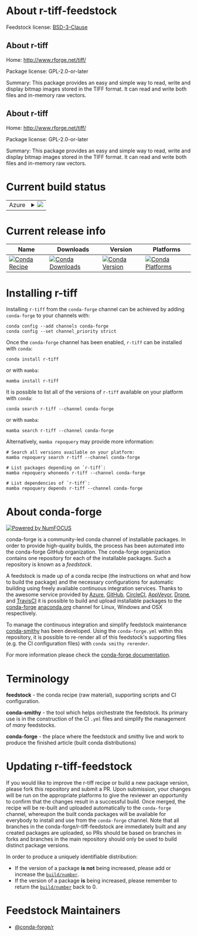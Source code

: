 About r-tiff-feedstock
======================

Feedstock license: [BSD-3-Clause](https://github.com/conda-forge/r-tiff-feedstock/blob/main/LICENSE.txt)


About r-tiff
------------

Home: http://www.rforge.net/tiff/

Package license: GPL-2.0-or-later

Summary: This package provides an easy and simple way to read, write and display bitmap images stored in the TIFF format. It can read and write both files and in-memory raw vectors.

About r-tiff
------------

Home: http://www.rforge.net/tiff/

Package license: GPL-2.0-or-later

Summary: This package provides an easy and simple way to read, write and display bitmap images stored in the TIFF format. It can read and write both files and in-memory raw vectors.

Current build status
====================


<table>
    
  <tr>
    <td>Azure</td>
    <td>
      <details>
        <summary>
          <a href="https://dev.azure.com/conda-forge/feedstock-builds/_build/latest?definitionId=1737&branchName=main">
            <img src="https://dev.azure.com/conda-forge/feedstock-builds/_apis/build/status/r-tiff-feedstock?branchName=main">
          </a>
        </summary>
        <table>
          <thead><tr><th>Variant</th><th>Status</th></tr></thead>
          <tbody><tr>
              <td>linux_64_r_base4.3</td>
              <td>
                <a href="https://dev.azure.com/conda-forge/feedstock-builds/_build/latest?definitionId=1737&branchName=main">
                  <img src="https://dev.azure.com/conda-forge/feedstock-builds/_apis/build/status/r-tiff-feedstock?branchName=main&jobName=linux&configuration=linux%20linux_64_r_base4.3" alt="variant">
                </a>
              </td>
            </tr><tr>
              <td>linux_64_r_base4.4</td>
              <td>
                <a href="https://dev.azure.com/conda-forge/feedstock-builds/_build/latest?definitionId=1737&branchName=main">
                  <img src="https://dev.azure.com/conda-forge/feedstock-builds/_apis/build/status/r-tiff-feedstock?branchName=main&jobName=linux&configuration=linux%20linux_64_r_base4.4" alt="variant">
                </a>
              </td>
            </tr><tr>
              <td>linux_aarch64_r_base4.3</td>
              <td>
                <a href="https://dev.azure.com/conda-forge/feedstock-builds/_build/latest?definitionId=1737&branchName=main">
                  <img src="https://dev.azure.com/conda-forge/feedstock-builds/_apis/build/status/r-tiff-feedstock?branchName=main&jobName=linux&configuration=linux%20linux_aarch64_r_base4.3" alt="variant">
                </a>
              </td>
            </tr><tr>
              <td>linux_aarch64_r_base4.4</td>
              <td>
                <a href="https://dev.azure.com/conda-forge/feedstock-builds/_build/latest?definitionId=1737&branchName=main">
                  <img src="https://dev.azure.com/conda-forge/feedstock-builds/_apis/build/status/r-tiff-feedstock?branchName=main&jobName=linux&configuration=linux%20linux_aarch64_r_base4.4" alt="variant">
                </a>
              </td>
            </tr><tr>
              <td>linux_ppc64le_r_base4.3</td>
              <td>
                <a href="https://dev.azure.com/conda-forge/feedstock-builds/_build/latest?definitionId=1737&branchName=main">
                  <img src="https://dev.azure.com/conda-forge/feedstock-builds/_apis/build/status/r-tiff-feedstock?branchName=main&jobName=linux&configuration=linux%20linux_ppc64le_r_base4.3" alt="variant">
                </a>
              </td>
            </tr><tr>
              <td>linux_ppc64le_r_base4.4</td>
              <td>
                <a href="https://dev.azure.com/conda-forge/feedstock-builds/_build/latest?definitionId=1737&branchName=main">
                  <img src="https://dev.azure.com/conda-forge/feedstock-builds/_apis/build/status/r-tiff-feedstock?branchName=main&jobName=linux&configuration=linux%20linux_ppc64le_r_base4.4" alt="variant">
                </a>
              </td>
            </tr><tr>
              <td>osx_64_r_base4.3</td>
              <td>
                <a href="https://dev.azure.com/conda-forge/feedstock-builds/_build/latest?definitionId=1737&branchName=main">
                  <img src="https://dev.azure.com/conda-forge/feedstock-builds/_apis/build/status/r-tiff-feedstock?branchName=main&jobName=osx&configuration=osx%20osx_64_r_base4.3" alt="variant">
                </a>
              </td>
            </tr><tr>
              <td>osx_64_r_base4.4</td>
              <td>
                <a href="https://dev.azure.com/conda-forge/feedstock-builds/_build/latest?definitionId=1737&branchName=main">
                  <img src="https://dev.azure.com/conda-forge/feedstock-builds/_apis/build/status/r-tiff-feedstock?branchName=main&jobName=osx&configuration=osx%20osx_64_r_base4.4" alt="variant">
                </a>
              </td>
            </tr><tr>
              <td>win_64_r_base4.3</td>
              <td>
                <a href="https://dev.azure.com/conda-forge/feedstock-builds/_build/latest?definitionId=1737&branchName=main">
                  <img src="https://dev.azure.com/conda-forge/feedstock-builds/_apis/build/status/r-tiff-feedstock?branchName=main&jobName=win&configuration=win%20win_64_r_base4.3" alt="variant">
                </a>
              </td>
            </tr><tr>
              <td>win_64_r_base4.4</td>
              <td>
                <a href="https://dev.azure.com/conda-forge/feedstock-builds/_build/latest?definitionId=1737&branchName=main">
                  <img src="https://dev.azure.com/conda-forge/feedstock-builds/_apis/build/status/r-tiff-feedstock?branchName=main&jobName=win&configuration=win%20win_64_r_base4.4" alt="variant">
                </a>
              </td>
            </tr>
          </tbody>
        </table>
      </details>
    </td>
  </tr>
</table>

Current release info
====================

| Name | Downloads | Version | Platforms |
| --- | --- | --- | --- |
| [![Conda Recipe](https://img.shields.io/badge/recipe-r--tiff-green.svg)](https://anaconda.org/conda-forge/r-tiff) | [![Conda Downloads](https://img.shields.io/conda/dn/conda-forge/r-tiff.svg)](https://anaconda.org/conda-forge/r-tiff) | [![Conda Version](https://img.shields.io/conda/vn/conda-forge/r-tiff.svg)](https://anaconda.org/conda-forge/r-tiff) | [![Conda Platforms](https://img.shields.io/conda/pn/conda-forge/r-tiff.svg)](https://anaconda.org/conda-forge/r-tiff) |

Installing r-tiff
=================

Installing `r-tiff` from the `conda-forge` channel can be achieved by adding `conda-forge` to your channels with:

```
conda config --add channels conda-forge
conda config --set channel_priority strict
```

Once the `conda-forge` channel has been enabled, `r-tiff` can be installed with `conda`:

```
conda install r-tiff
```

or with `mamba`:

```
mamba install r-tiff
```

It is possible to list all of the versions of `r-tiff` available on your platform with `conda`:

```
conda search r-tiff --channel conda-forge
```

or with `mamba`:

```
mamba search r-tiff --channel conda-forge
```

Alternatively, `mamba repoquery` may provide more information:

```
# Search all versions available on your platform:
mamba repoquery search r-tiff --channel conda-forge

# List packages depending on `r-tiff`:
mamba repoquery whoneeds r-tiff --channel conda-forge

# List dependencies of `r-tiff`:
mamba repoquery depends r-tiff --channel conda-forge
```


About conda-forge
=================

[![Powered by
NumFOCUS](https://img.shields.io/badge/powered%20by-NumFOCUS-orange.svg?style=flat&colorA=E1523D&colorB=007D8A)](https://numfocus.org)

conda-forge is a community-led conda channel of installable packages.
In order to provide high-quality builds, the process has been automated into the
conda-forge GitHub organization. The conda-forge organization contains one repository
for each of the installable packages. Such a repository is known as a *feedstock*.

A feedstock is made up of a conda recipe (the instructions on what and how to build
the package) and the necessary configurations for automatic building using freely
available continuous integration services. Thanks to the awesome service provided by
[Azure](https://azure.microsoft.com/en-us/services/devops/), [GitHub](https://github.com/),
[CircleCI](https://circleci.com/), [AppVeyor](https://www.appveyor.com/),
[Drone](https://cloud.drone.io/welcome), and [TravisCI](https://travis-ci.com/)
it is possible to build and upload installable packages to the
[conda-forge](https://anaconda.org/conda-forge) [anaconda.org](https://anaconda.org/)
channel for Linux, Windows and OSX respectively.

To manage the continuous integration and simplify feedstock maintenance
[conda-smithy](https://github.com/conda-forge/conda-smithy) has been developed.
Using the ``conda-forge.yml`` within this repository, it is possible to re-render all of
this feedstock's supporting files (e.g. the CI configuration files) with ``conda smithy rerender``.

For more information please check the [conda-forge documentation](https://conda-forge.org/docs/).

Terminology
===========

**feedstock** - the conda recipe (raw material), supporting scripts and CI configuration.

**conda-smithy** - the tool which helps orchestrate the feedstock.
                   Its primary use is in the construction of the CI ``.yml`` files
                   and simplify the management of *many* feedstocks.

**conda-forge** - the place where the feedstock and smithy live and work to
                  produce the finished article (built conda distributions)


Updating r-tiff-feedstock
=========================

If you would like to improve the r-tiff recipe or build a new
package version, please fork this repository and submit a PR. Upon submission,
your changes will be run on the appropriate platforms to give the reviewer an
opportunity to confirm that the changes result in a successful build. Once
merged, the recipe will be re-built and uploaded automatically to the
`conda-forge` channel, whereupon the built conda packages will be available for
everybody to install and use from the `conda-forge` channel.
Note that all branches in the conda-forge/r-tiff-feedstock are
immediately built and any created packages are uploaded, so PRs should be based
on branches in forks and branches in the main repository should only be used to
build distinct package versions.

In order to produce a uniquely identifiable distribution:
 * If the version of a package **is not** being increased, please add or increase
   the [``build/number``](https://docs.conda.io/projects/conda-build/en/latest/resources/define-metadata.html#build-number-and-string).
 * If the version of a package **is** being increased, please remember to return
   the [``build/number``](https://docs.conda.io/projects/conda-build/en/latest/resources/define-metadata.html#build-number-and-string)
   back to 0.

Feedstock Maintainers
=====================

* [@conda-forge/r](https://github.com/orgs/conda-forge/teams/r/)

